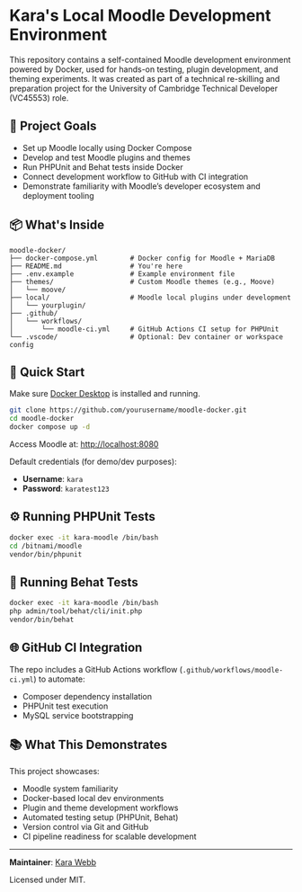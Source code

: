 # Kara's Local Moodle Development Environment

This repository contains a self-contained Moodle development environment powered by Docker, used for hands-on testing, plugin development, and theming experiments. It was created as part of a technical re-skilling and preparation project for the University of Cambridge Technical Developer (VC45553) role.

## 🔧 Project Goals

- Set up Moodle locally using Docker Compose
- Develop and test Moodle plugins and themes
- Run PHPUnit and Behat tests inside Docker
- Connect development workflow to GitHub with CI integration
- Demonstrate familiarity with Moodle’s developer ecosystem and deployment tooling

## 📦 What's Inside

```
moodle-docker/
├── docker-compose.yml        # Docker config for Moodle + MariaDB
├── README.md                 # You're here
├── .env.example              # Example environment file
├── themes/                   # Custom Moodle themes (e.g., Moove)
│   └── moove/
├── local/                    # Moodle local plugins under development
│   └── yourplugin/
├── .github/
│   └── workflows/
│       └── moodle-ci.yml     # GitHub Actions CI setup for PHPUnit
└── .vscode/                  # Optional: Dev container or workspace config
```

## 🚀 Quick Start

Make sure [Docker Desktop](https://www.docker.com/products/docker-desktop/) is installed and running.

```bash
git clone https://github.com/yourusername/moodle-docker.git
cd moodle-docker
docker compose up -d
```

Access Moodle at: [http://localhost:8080](http://localhost:8080)

Default credentials (for demo/dev purposes):
- **Username**: `kara`
- **Password**: `karatest123`

## ⚙️ Running PHPUnit Tests

```bash
docker exec -it kara-moodle /bin/bash
cd /bitnami/moodle
vendor/bin/phpunit
```

## 🧪 Running Behat Tests

```bash
docker exec -it kara-moodle /bin/bash
php admin/tool/behat/cli/init.php
vendor/bin/behat
```

## 🌐 GitHub CI Integration

The repo includes a GitHub Actions workflow (`.github/workflows/moodle-ci.yml`) to automate:

- Composer dependency installation
- PHPUnit test execution
- MySQL service bootstrapping

## 📚 What This Demonstrates

This project showcases:
- Moodle system familiarity
- Docker-based local dev environments
- Plugin and theme development workflows
- Automated testing setup (PHPUnit, Behat)
- Version control via Git and GitHub
- CI pipeline readiness for scalable development

---

**Maintainer**: [Kara Webb](mailto:kara@example.com)

Licensed under MIT.
